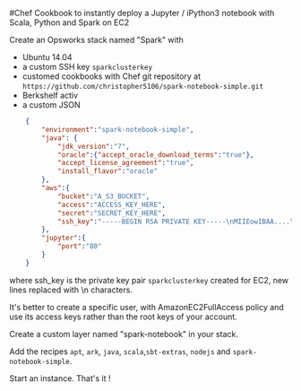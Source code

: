 #Chef Cookbook to instantly deploy a Jupyter / iPython3 notebook with Scala, Python and Spark on EC2


Create an Opsworks stack named "Spark" with

- Ubuntu 14.04
- a custom SSH key `sparkclusterkey`
- customed cookbooks with Chef git repository at `https://github.com/christopher5106/spark-notebook-simple.git`
- Berkshelf activ
- a custom JSON

```json
	{
		"environment":"spark-notebook-simple",
		"java": {
			"jdk_version":"7",
			"oracle":{"accept_oracle_download_terms":"true"},
			"accept_license_agreement":"true",
			"install_flavor":"oracle"
		},
		"aws":{
			"bucket":"A_S3_BUCKET",
			"access":"ACCESS_KEY_HERE",
			"secret":"SECRET_KEY_HERE",
			"ssh_key":"-----BEGIN RSA PRIVATE KEY-----\nMIIEowIBAA....\n-----END RSA PRIVATE KEY-----"
		},
		"jupyter":{
			"port":"80"
		}
	}
```
where ssh_key is the private key pair `sparkclusterkey` created for EC2, new lines replaced with \n characters.

It's better to create a specific user, with AmazonEC2FullAccess policy and use its access keys rather than the root keys of your account.

Create a custom layer named "spark-notebook" in your stack.

Add the recipes `apt`, `ark`, `java`, `scala`,`sbt-extras`, `nodejs` and `spark-notebook-simple`.

Start an instance. That's it !
